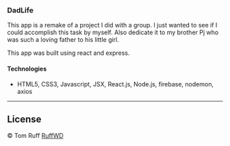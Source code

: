 ### DadLife

This app is a remake of a project I did with a group. I just wanted to see if I could accomplish this task by myself. Also dedicate it to my brother Pj who was such a loving father to his little girl.

This app was built using react and express. 
#### Technologies
- HTML5, CSS3, Javascript, JSX, React.js, Node.js, firebase, nodemon, axios

---
## License
© Tom Ruff [RuffWD](http://www.ruffwd.tech/)